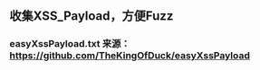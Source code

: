 ## 收集XSS_Payload，方便Fuzz

### easyXssPayload.txt  来源：https://github.com/TheKingOfDuck/easyXssPayload
